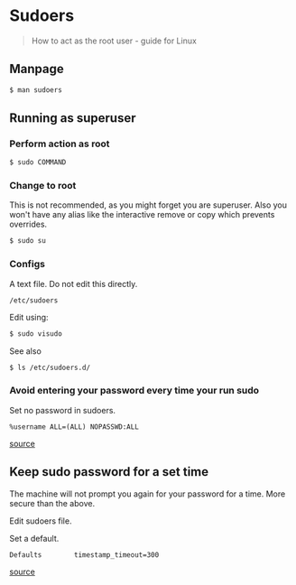 # Sudoers
> How to act as the root user - guide for Linux


## Manpage

```sh
$ man sudoers
```

## Running as superuser

### Perform action as root

```sh
$ sudo COMMAND
```

### Change to root

This is not recommended, as you might forget you are superuser. Also you won't have any alias like the interactive remove or copy which prevents overrides.

```sh
$ sudo su
```

### Configs

A text file. Do not edit this directly.

```
/etc/sudoers
```

Edit using:

```sh
$ sudo visudo
```

See also

```sh
$ ls /etc/sudoers.d/
```


### Avoid entering your password every time your run sudo

Set no password in sudoers.

```
%username ALL=(ALL) NOPASSWD:ALL 
```

[source](https://askubuntu.com/questions/21343/how-to-make-sudo-remember-my-password-and-how-to-add-an-application-to-startup)


## Keep sudo password for a set time

The machine will not prompt you again for your password for a time. More secure than the above.

Edit sudoers file.

Set a default.

```
Defaults        timestamp_timeout=300
```

[source](https://unix.stackexchange.com/questions/216891/how-do-i-make-sudo-remember-my-password-for-longer)

